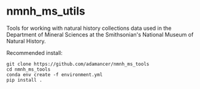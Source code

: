nmnh_ms_utils
=============

Tools for working with natural history collections data used in the Department
of Mineral Sciences at the Smithsonian's National Museum of Natural History.

Recommended install:

```
git clone https://github.com/adamancer/nmnh_ms_tools
cd nmnh_ms_tools
conda env create -f environment.yml
pip install .
```
